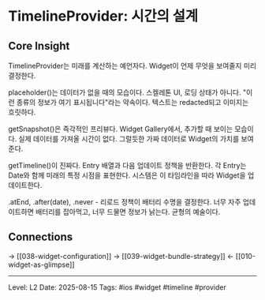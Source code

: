 # TimelineProvider: 시간의 설계

## Core Insight
TimelineProvider는 미래를 계산하는 예언자다. Widget이 언제 무엇을 보여줄지 미리 결정한다.

placeholder()는 데이터가 없을 때의 모습이다. 스켈레톤 UI, 로딩 상태가 아니다. "이런 종류의 정보가 여기 표시됩니다"라는 약속이다. 텍스트는 redacted되고 이미지는 흐릿하다.

getSnapshot()은 즉각적인 프리뷰다. Widget Gallery에서, 추가할 때 보이는 모습이다. 실제 데이터를 가져올 시간이 없다. 그럴듯한 가짜 데이터로 Widget의 가치를 보여준다.

getTimeline()이 진짜다. Entry 배열과 다음 업데이트 정책을 반환한다. 각 Entry는 Date와 함께 미래의 특정 시점을 표현한다. 시스템은 이 타임라인을 따라 Widget을 업데이트한다.

.atEnd, .after(date), .never - 리로드 정책이 배터리 수명을 결정한다. 너무 자주 업데이트하면 배터리를 잡아먹고, 너무 드물면 정보가 낡는다. 균형의 예술이다.

## Connections
→ [[038-widget-configuration]]
→ [[039-widget-bundle-strategy]]
← [[010-widget-as-glimpse]]

---
Level: L2
Date: 2025-08-15
Tags: #ios #widget #timeline #provider